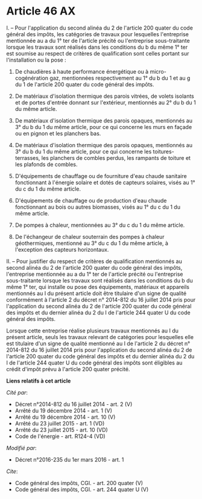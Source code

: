 # Article 46 AX

I. – Pour l'application du second alinéa du 2 de l'article 200 quater du code général des impôts, les catégories de travaux
pour lesquelles l'entreprise mentionnée au a du 1° ter de l'article précité ou l'entreprise sous-traitante lorsque les
travaux sont réalisés dans les conditions du b du même 1° ter est soumise au respect de critères de qualification sont celles
portant sur l'installation ou la pose : 

1. De chaudières à haute performance énergétique ou à micro-cogénération gaz, mentionnées respectivement au 1° du b du 1 et
au g du 1 de l'article 200 quater du code général des impôts. 

2. De matériaux d'isolation thermique des parois vitrées, de volets isolants et de portes d'entrée donnant sur l'extérieur,
mentionnés au 2° du b du 1 du même article. 

3. De matériaux d'isolation thermique des parois opaques, mentionnés au 3° du b du 1 du même article, pour ce qui concerne
les murs en façade ou en pignon et les planchers bas. 

4. De matériaux d'isolation thermique des parois opaques, mentionnés au 3° du b du 1 du même article, pour ce qui concerne
les toitures-terrasses, les planchers de combles perdus, les rampants de toiture et les plafonds de combles. 

5. D'équipements de chauffage ou de fourniture d'eau chaude sanitaire fonctionnant à l'énergie solaire et dotés de capteurs
solaires, visés au 1° du c du 1 du même article. 

6. D'équipements de chauffage ou de production d'eau chaude fonctionnant au bois ou autres biomasses, visés au 1° du c du 1
du même article. 

7. De pompes à chaleur, mentionnées au 3° du c du 1 du même article. 

8. De l'échangeur de chaleur souterrain des pompes à chaleur géothermiques, mentionné au 3° du c du 1 du même article, à
l'exception des capteurs horizontaux. 

II. – Pour justifier du respect de critères de qualification mentionnés au second alinéa du 2 de l'article 200 quater du code
général des impôts, l'entreprise mentionnée au a du 1° ter de l'article précité ou l'entreprise sous-traitante lorsque les
travaux sont réalisés dans les conditions du b du même 1° ter, qui installe ou pose des équipements, matériaux et appareils
mentionnés au I du présent article doit être titulaire d'un signe de qualité conformément à l'article 2 du décret n° 2014-812
du 16 juillet 2014 pris pour l'application du second alinéa du 2 de l'article 200 quater du code général des impôts et du
dernier alinéa du 2 du I de l'article 244 quater U du code général des impôts. 

Lorsque cette entreprise réalise plusieurs travaux mentionnés au I du présent article, seuls les travaux relevant de
catégories pour lesquelles elle est titulaire d'un signe de qualité mentionné au I de l'article 2 du décret n° 2014-812 du 16
juillet 2014 pris pour l'application du second alinéa du 2 de l'article 200 quater du code général des impôts et du dernier
alinéa du 2 du I de l'article 244 quater U du code général des impôts sont éligibles au crédit d'impôt prévu à l'article 200
quater précité.

**Liens relatifs à cet article**

_Cité par_:

  - Décret n°2014-812 du 16 juillet 2014 - art. 2 (V)
  - Arrêté du 19 décembre 2014 - art. 1 (V)
  - Arrêté du 19 décembre 2014 - art. 10 (V)
  - Arrêté du 23 juillet 2015 - art. 1 (VD)
  - Arrêté du 23 juillet 2015 - art. 10 (VD)
  - Code de l'énergie - art. R124-4 (VD)

_Modifié par_:

  - Décret n°2016-235 du 1er mars 2016 - art. 1

_Cite_:

  - Code général des impôts, CGI. - art. 200 quater (V)
  - Code général des impôts, CGI. - art. 244 quater U (V)
